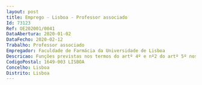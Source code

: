 ```yaml
--- 
layout: post
title: Emprego - Lisboa - Professor associado
Id: 73123
Ref: OE202001/0041
DataAbertura: 2020-01-02
DataFecho: 2020-02-12
Trabalho: Professor associado
Empregador: Faculdade de Farmácia da Universidade de Lisboa
Descricao: Funções previstas nos termos do artº 4º e nº2 do artº 5º nos termos do ECDU
CodigoPostal: 1649-003 LISBOA
Concelho: Lisboa
Distrito: Lisboa
--- 
```

